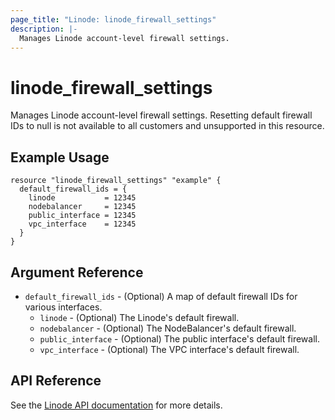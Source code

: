 ```yaml
---
page_title: "Linode: linode_firewall_settings"
description: |-
  Manages Linode account-level firewall settings.
---
```


# linode\_firewall\_settings

Manages Linode account-level firewall settings. Resetting default firewall IDs
to null is not available to all customers and unsupported in this resource.

## Example Usage

```hcl
resource "linode_firewall_settings" "example" {
  default_firewall_ids = {
    linode           = 12345
    nodebalancer     = 12345
    public_interface = 12345
    vpc_interface    = 12345
  }
}
```

## Argument Reference

* `default_firewall_ids` - (Optional) A map of default firewall IDs for various interfaces.
  * `linode` - (Optional) The Linode's default firewall.
  * `nodebalancer` - (Optional) The NodeBalancer's default firewall.
  * `public_interface` - (Optional) The public interface's default firewall.
  * `vpc_interface` - (Optional) The VPC interface's default firewall.

## API Reference

See the [Linode API documentation](https://techdocs.akamai.com/linode-api/reference/put-firewall-settings) for more details.
